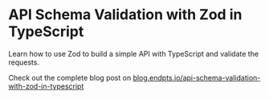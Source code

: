# API Schema Validation with Zod in TypeScript

Learn how to use Zod to build a simple API with TypeScript and validate the requests.

Check out the complete blog post on [blog.endpts.io/api-schema-validation-with-zod-in-typescript](https://blog.endpts.io/api-schema-validation-with-zod-in-typescript)
